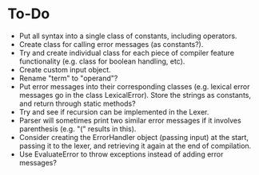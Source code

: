 # To-Do
- Put all syntax into a single class of constants, including operators.
- Create class for calling error messages (as constants?).
- Try and create individual class for each piece of compiler feature functionality (e.g. class for boolean handling, etc).
- Create custom input object.
- Rename "term" to "operand"?
- Put error messages into their corresponding classes (e.g. lexical error messages go in the class LexicalError). Store the strings as constants, and return through static methods?
- Try and see if recursion can be implemented in the Lexer.
- Parser will sometimes print two similar error messages if it involves parenthesis (e.g. "(" results in this).
- Consider creating the ErrorHandler object (passing input) at the start, passing it to the lexer, and retrieving it again at the end of compilation.
- Use EvaluateError to throw exceptions instead of adding error messages?

